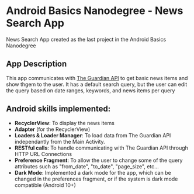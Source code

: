 # Android Basics Nanodegree - News Search App
News Search App created as the last project in the Android Basics Nanodegree

## App Description
This app communicates with [The Guardian API](https://open-platform.theguardian.com/documentation/) to get basic news items and show thgem to the user.
It has a default search query, but the user can edit the query based on date ranges, keywords, and news items per query

## Android skills implemented:
* __RecyclerView__: To display the news items
* __Adapter__ (for the RecyclerView)
* __Loaders & Loader Manager__: To load data from The Guardian API independantly from the Main Activity.
* __RESTful calls__: To handle communicating with The Guardian API through HTTP URL Connections
* __Preference Fragment__: To allow the user to change some of the query attributes such as "from_date", "to_date", "page_size", etc...
* __Dark Mode__: Implemented a dark mode for the app, which can be changed in the preferences fragment, or if the system is dark mode compatible (Android 10+) 
